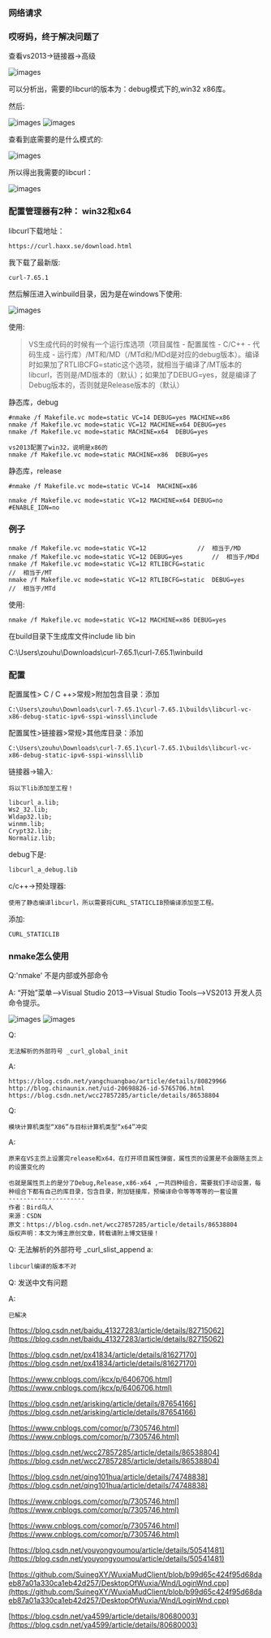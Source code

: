 ### 网络请求


### 哎呀妈，终于解决问题了

查看vs2013->链接器->高级

![images](11.png)

可以分析出，需要的libcurl的版本为：debug模式下的,win32 x86库。


然后:

![images](12.png)
![images](13.png)


查看到底需要的是什么模式的:

![images](14.png)


所以得出我需要的libcurl：

![images](15.png)




### 配置管理器有2种： win32和x64


libcurl下载地址：

	https://curl.haxx.se/download.html


我下载了最新版:

	curl-7.65.1


然后解压进入winbuild目录，因为是在windows下使用:

![images](7.png)


使用:

>VS生成代码的时候有一个运行库选项（项目属性 - 配置属性 - C/C++ - 代码生成 - 运行库）/MT和/MD（/MTd和/MDd是对应的debug版本）。编译时如果加了RTLIBCFG=static这个选项，就相当于编译了/MT版本的libcurl，否则是/MD版本的（默认）；如果加了DEBUG=yes，就是编译了Debug版本的，否则就是Release版本的（默认）


静态库，debug

	#nmake /f Makefile.vc mode=static VC=14 DEBUG=yes MACHINE=x86
	nmake /f Makefile.vc mode=static VC=12 MACHINE=x64 DEBUG=yes
	nmake /f Makefile.vc mode=static MACHINE=x64  DEBUG=yes

	vs2013配置了win32，说明是x86的
	nmake /f Makefile.vc mode=static MACHINE=x86  DEBUG=yes

静态库，release

	#nmake /f Makefile.vc mode=static VC=14  MACHINE=x86

	nmake /f Makefile.vc mode=static VC=12 MACHINE=x64 DEBUG=no
	#ENABLE_IDN=no


### 例子

	nmake /f Makefile.vc mode=static VC=12              //  相当于/MD
	nmake /f Makefile.vc mode=static VC=12 DEBUG=yes        //  相当于/MDd
	nmake /f Makefile.vc mode=static VC=12 RTLIBCFG=static               //  相当于/MT
	nmake /f Makefile.vc mode=static VC=12 RTLIBCFG=static  DEBUG=yes       //  相当于/MTd


使用:

	nmake /f Makefile.vc mode=static VC=12 MACHINE=x86 DEBUG=yes 



在build目录下生成库文件include lib bin


C:\Users\zouhu\Downloads\curl-7.65.1\curl-7.65.1\winbuild



### 配置


配置属性> C / C ++>常规>附加包含目录：添加

	C:\Users\zouhu\Downloads\curl-7.65.1\curl-7.65.1\builds\libcurl-vc-x86-debug-static-ipv6-sspi-winssl\include


配置属性>链接器>常规>其他库目录：添加

	C:\Users\zouhu\Downloads\curl-7.65.1\curl-7.65.1\builds\libcurl-vc-x86-debug-static-ipv6-sspi-winssl\lib


链接器->输入:

	将以下lib添加至工程！

	libcurl_a.lib;
	Ws2_32.lib;
	Wldap32.lib;
	winmm.lib;
	Crypt32.lib;
	Normaliz.lib;

debug下是:

	libcurl_a_debug.lib



c/c++->预处理器:

	使用了静态编译libcurl，所以需要将CURL_STATICLIB预编译添加至工程。

添加:

	CURL_STATICLIB


### nmake怎么使用


Q:'nmake' 不是内部或外部命令

A:
	“开始”菜单——>Visual Studio 2013——>Visual Studio Tools——>VS2013 开发人员命令提示。
	
![images](8.png)
![images](9.png)



Q:

	无法解析的外部符号 _curl_global_init

A:

	https://blog.csdn.net/yangchuangbao/article/details/80829966
	http://blog.chinaunix.net/uid-20698826-id-5765706.html
	https://blog.csdn.net/wcc27857285/article/details/86538804

Q:

	模块计算机类型“X86”与目标计算机类型“x64”冲突

A:

	原来在VS主页上设置完release和x64，在打开项目属性弹窗，属性页的设置是不会跟随主页上的设置变化的

	也就是属性页上的是分了Debug,Release,x86-x64 ,一共四种组合，需要我们手动设置，每种组合下都有自己的库目录，包含目录，附加链接库，预编译命令等等等等的一套设置
	--------------------- 
	作者：Bird鸟人 
	来源：CSDN 
	原文：https://blog.csdn.net/wcc27857285/article/details/86538804 
	版权声明：本文为博主原创文章，转载请附上博文链接！


Q:
	无法解析的外部符号 _curl_slist_append
a:
	
	libcurl编译的版本不对



Q: 发送中文有问题


A:

	已解决


[https://blog.csdn.net/baidu_41327283/article/details/82715062](https://blog.csdn.net/baidu_41327283/article/details/82715062)

[https://blog.csdn.net/px41834/article/details/81627170](https://blog.csdn.net/px41834/article/details/81627170)

[https://www.cnblogs.com/jkcx/p/6406706.html](https://www.cnblogs.com/jkcx/p/6406706.html)

[https://blog.csdn.net/arisking/article/details/87654166](https://blog.csdn.net/arisking/article/details/87654166)


[https://www.cnblogs.com/comor/p/7305746.html](https://www.cnblogs.com/comor/p/7305746.html)

[https://blog.csdn.net/wcc27857285/article/details/86538804](https://blog.csdn.net/wcc27857285/article/details/86538804)

[https://blog.csdn.net/qing101hua/article/details/74748838](https://blog.csdn.net/qing101hua/article/details/74748838)

[https://www.cnblogs.com/comor/p/7305746.html](https://www.cnblogs.com/comor/p/7305746.html)

[https://www.cnblogs.com/comor/p/7305746.html](https://www.cnblogs.com/comor/p/7305746.html)

[https://blog.csdn.net/youyongyoumou/article/details/50541481](https://blog.csdn.net/youyongyoumou/article/details/50541481)

[https://github.com/SuinegXY/WuxiaMudClient/blob/b99d65c424f95d68daeb87a01a330ca1eb42d257/DesktopOfWuxia/Wnd/LoginWnd.cpp](https://github.com/SuinegXY/WuxiaMudClient/blob/b99d65c424f95d68daeb87a01a330ca1eb42d257/DesktopOfWuxia/Wnd/LoginWnd.cpp)

[https://blog.csdn.net/ya4599/article/details/80680003](https://blog.csdn.net/ya4599/article/details/80680003)